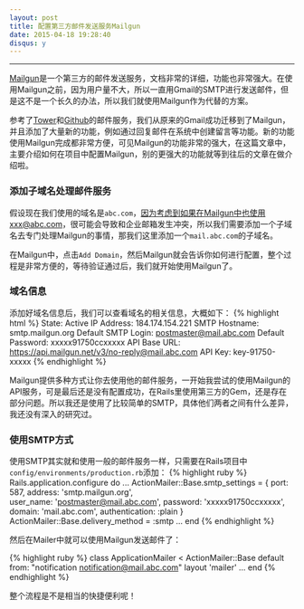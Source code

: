 ```yaml
---
layout: post
title: 配置第三方邮件发送服务Mailgun
date: 2015-04-18 19:28:40
disqus: y
---
```


- - -
[Mailgun](https://mailgun.com/)是一个第三方的邮件发送服务，文档非常的详细，功能也非常强大。在使用Mailgun之前，因为用户量不大，所以一直用Gmail的SMTP进行发送邮件，但是这不是一个长久的办法，所以我们就使用Mailgun作为代替的方案。

参考了[Tower](https://tower.im/)和[Github](https://github.com/)的邮件服务，我们从原来的Gmail成功迁移到了Mailgun，并且添加了大量新的功能，例如通过回复邮件在系统中创建留言等功能。新的功能使用Mailgun完成都非常方便，可见Mailgun的功能非常的强大，在这篇文章中，主要介绍如何在项目中配置Mailgun，别的更强大的功能就等到往后的文章在做介绍啦。

### 添加子域名处理邮件服务

假设现在我们使用的域名是`abc.com`，因为考虑到如果在Mailgun中也使用xxx@abc.com，很可能会导致和企业邮箱发生冲突，所以我们需要添加一个子域名去专门处理Mailgun的事情，那我们这里添加一个`mail.abc.com`的子域名。

在Mailgun中，点击`Add Domain`，然后Mailgun就会告诉你如何进行配置，整个过程是非常方便的，等待验证通过后，我们就开始使用Mailgun了。

### 域名信息

添加好域名信息后，我们可以查看域名的相关信息，大概如下：
{% highlight html %}
State: Active
IP Address: 184.174.154.221
SMTP Hostname: smtp.mailgun.org
Default SMTP Login: postmaster@mail.abc.com
Default Password: xxxxx91750ccxxxxx
API Base URL: https://api.mailgun.net/v3/no-reply@mail.abc.com
API Key: key-91750-xxxxx
{% endhighlight %}

Mailgun提供多种方式让你去使用他的邮件服务，一开始我尝试的使用Mailgun的API服务，可是最后还是没有配置成功，在Rails里使用第三方的Gem，还是存在部分问题。所以我还是使用了比较简单的SMTP，具体他们两者之间有什么差异，我还没有深入的研究过。

### 使用SMTP方式

使用SMTP其实就和使用一般的邮件服务一样，只需要在Rails项目中`config/environments/production.rb`添加：
{% highlight ruby %}
Rails.application.configure do
  ...
  ActionMailer::Base.smtp_settings = {
    port:            587,
    address:         'smtp.mailgun.org',  
    user_name:       'postmaster@mail.abc.com',
    password:        'xxxxx91750ccxxxxx',
    domain:          'mail.abc.com',
    authentication:  :plain
  }
  ActionMailer::Base.delivery_method = :smtp
  ...
end
{% endhighlight %}

然后在Mailer中就可以使用Mailgun发送邮件了：

{% highlight ruby %}
class ApplicationMailer < ActionMailer::Base
  default from: "notification <notification@mail.abc.com>"
  layout 'mailer'
  ...
end
{% endhighlight %}

整个流程是不是相当的快捷便利呢！
